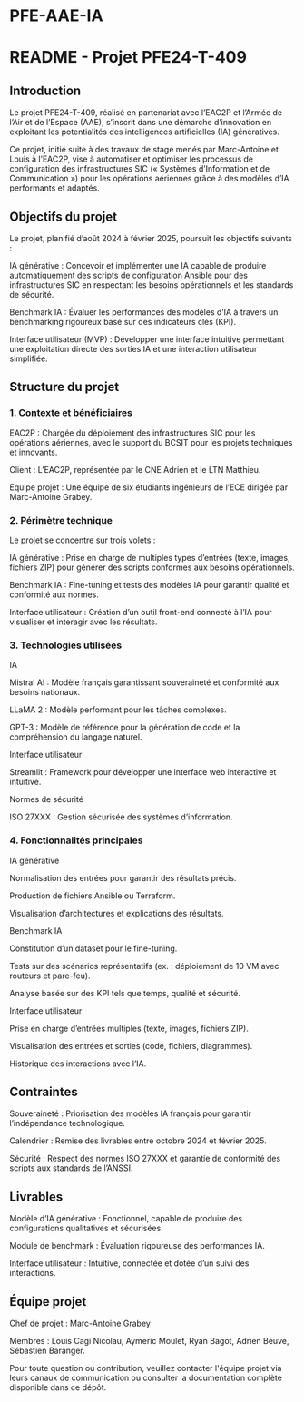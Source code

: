 # PFE-AAE-IA

# README - Projet PFE24-T-409

## Introduction

Le projet PFE24-T-409, réalisé en partenariat avec l’EAC2P et l’Armée de l’Air et de l’Espace (AAE), s’inscrit dans une démarche d’innovation en exploitant les potentialités des intelligences artificielles (IA) génératives.

Ce projet, initié suite à des travaux de stage menés par Marc-Antoine et Louis à l’EAC2P, vise à automatiser et optimiser les processus de configuration des infrastructures SIC (« Systèmes d’Information et de Communication ») pour les opérations aériennes grâce à des modèles d’IA performants et adaptés.

## Objectifs du projet

Le projet, planifié d’août 2024 à février 2025, poursuit les objectifs suivants :

IA générative : Concevoir et implémenter une IA capable de produire automatiquement des scripts de configuration Ansible pour des infrastructures SIC en respectant les besoins opérationnels et les standards de sécurité.

Benchmark IA : Évaluer les performances des modèles d’IA à travers un benchmarking rigoureux basé sur des indicateurs clés (KPI).

Interface utilisateur (MVP) : Développer une interface intuitive permettant une exploitation directe des sorties IA et une interaction utilisateur simplifiée.

## Structure du projet

### 1. Contexte et bénéficiaires

EAC2P : Chargée du déploiement des infrastructures SIC pour les opérations aériennes, avec le support du BCSIT pour les projets techniques et innovants.

Client : L’EAC2P, représentée par le CNE Adrien et le LTN Matthieu.

Equipe projet : Une équipe de six étudiants ingénieurs de l’ECE dirigée par Marc-Antoine Grabey.

### 2. Périmètre technique

Le projet se concentre sur trois volets :

IA générative : Prise en charge de multiples types d’entrées (texte, images, fichiers ZIP) pour générer des scripts conformes aux besoins opérationnels.

Benchmark IA : Fine-tuning et tests des modèles IA pour garantir qualité et conformité aux normes.

Interface utilisateur : Création d’un outil front-end connecté à l’IA pour visualiser et interagir avec les résultats.

### 3. Technologies utilisées

IA

Mistral AI : Modèle français garantissant souveraineté et conformité aux besoins nationaux.

LLaMA 2 : Modèle performant pour les tâches complexes.

GPT-3 : Modèle de référence pour la génération de code et la compréhension du langage naturel.

Interface utilisateur

Streamlit : Framework pour développer une interface web interactive et intuitive.

Normes de sécurité

ISO 27XXX : Gestion sécurisée des systèmes d’information.

### 4. Fonctionnalités principales

IA générative

Normalisation des entrées pour garantir des résultats précis.

Production de fichiers Ansible ou Terraform.

Visualisation d’architectures et explications des résultats.

Benchmark IA

Constitution d’un dataset pour le fine-tuning.

Tests sur des scénarios représentatifs (ex. : déploiement de 10 VM avec routeurs et pare-feu).

Analyse basée sur des KPI tels que temps, qualité et sécurité.

Interface utilisateur

Prise en charge d’entrées multiples (texte, images, fichiers ZIP).

Visualisation des entrées et sorties (code, fichiers, diagrammes).

Historique des interactions avec l’IA.

## Contraintes

Souveraineté : Priorisation des modèles IA français pour garantir l’indépendance technologique.

Calendrier : Remise des livrables entre octobre 2024 et février 2025.

Sécurité : Respect des normes ISO 27XXX et garantie de conformité des scripts aux standards de l’ANSSI.

## Livrables

Modèle d’IA générative : Fonctionnel, capable de produire des configurations qualitatives et sécurisées.

Module de benchmark : Évaluation rigoureuse des performances IA.

Interface utilisateur : Intuitive, connectée et dotée d’un suivi des interactions.

## Équipe projet

Chef de projet : Marc-Antoine Grabey

Membres : Louis Cagi Nicolau, Aymeric Moulet, Ryan Bagot, Adrien Beuve, Sébastien Baranger.

Pour toute question ou contribution, veuillez contacter l'équipe projet via leurs canaux de communication ou consulter la documentation complète disponible dans ce dépôt.

